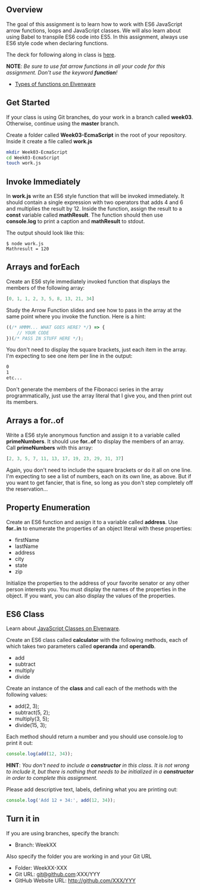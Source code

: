 ## Overview

The goal of this assignment is to learn how to work with ES6 JavaScript arrow functions, loops and  JavaScript classes. We will also learn about using Babel to transpile ES6 code into ES5. In this assignment, always use ES6 style code when declaring functions.

The deck for following along in class is [here](http://bit.ly/js-es6-babel).

**NOTE**: _Be sure to use fat arrow functions in all your code for this assignment. Don't use the keyword **function**!_

- [Types of functions on Elvenware][tof]

[tof]: https://www.elvenware.com/javascript-guide/JavaScriptFunctions.html#function-types

## Get Started

If your class is using Git branches, do your work in a branch called **week03**. Otherwise, continue using the **master** branch.

Create a folder called **Week03-EcmaScript** in the root of your repository. Inside it create a file called **work.js**

```bash
mkdir Week03-EcmaScript
cd Week03-EcmaScript
touch work.js
```

## Invoke Immediately

In **work.js** write an ES6 style function that will be invoked immediately. It should contain a single expression with two operators that adds 4 and 6 and multiplies the result by 12. Inside the function, assign the result to a **const** variable called **mathResult**. The function should then use **console.log** to print a caption and **mathResult** to stdout.

The output should look like this:

    $ node work.js
    Mathresult = 120

## Arrays and forEach

Create an ES6 style immediately invoked function that displays the members of the following array:

```JavaScript
[0, 1, 1, 2, 3, 5, 8, 13, 21, 34]
```

Study the Arrow Function slides and see how to pass in the array at the same point where you invoke the function. Here is a hint:

```JavaScript
((/* HMMM... WHAT GOES HERE? */) => {
    // YOUR CODE
})(/* PASS IN STUFF HERE */);
```




You don't need to display the square brackets, just each item in the array. I'm expecting to see one item per line in the output:

```bash
0
1
etc...
```

Don't generate the members of the Fibonacci series in the array programmatically, just use the array literal that I give you, and then print out its members.

## Arrays a for..of

Write a ES6 style anonymous function and assign it to a variable called **primeNumbers**. It should use **for..of** to display the members of an array. Call **primeNumbers** with this array:

```JavaScript
[2, 3, 5, 7, 11, 13, 17, 19, 23, 29, 31, 37]
```

Again, you don't need to include the square brackets or do it all on one line. I'm expecting to see a list of numbers, each on its own line, as above. But if you want to get fancier, that is fine, so long as you don't step completely off the reservation...

## Property Enumeration

Create an ES6 function and assign it to a variable called **address**.  Use **for..in** to enumerate the properties of an object literal with these properties:

- firstName
- lastName
- address
- city
- state
- zip

Initialize the properties to the address of your favorite senator or any other person interests you. You must display the names of the properties in the object. If you want, you can also display the values of the properties.

## ES6 Class

Learn about [JavaScript Classes on Elvenware](/javascript-guide/JavaScriptObjects.html#class-basics).

Create an ES6 class called **calculator** with the following methods, each of which takes two parameters called **operanda** and **operandb**.

- add
- subtract
- multiply
- divide

Create an instance of the **class** and call each of the methods with the following values:

- add(2, 3);
- subtract(5, 2);
- multiply(3, 5);
- divide(15, 3);

Each method should return a number and you should use console.log to print it out:

```javascript
console.log(add(12, 34));
```

**HINT**: _You don't need to include a **constructor** in this class. It is not wrong to include it, but there is nothing that needs to be initialized in a **constructor** in order to complete this assignment._

Please add descriptive text, labels, defining what you are printing out:

```javascript
console.log('Add 12 + 34:', add(12, 34));
```


## Turn it in

If you are using branches, specify the branch:

- Branch: WeekXX

Also specify the folder you are working in and your Git URL

- Folder: WeekXX-XXX
- Git URL: git@github.com:XXX/YYY
- GitHub Website URL: http://github.com/XXX/YYY
